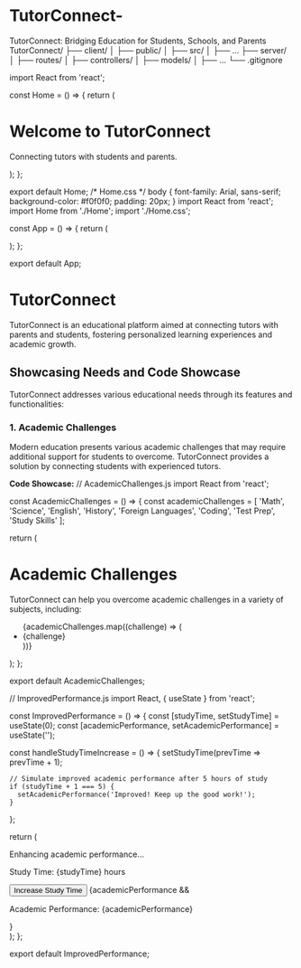 # TutorConnect-
TutorConnect: Bridging Education for Students, Schools, and Parents
TutorConnect/
├── client/
│   ├── public/
│   ├── src/
│   ├── ...
├── server/
│   ├── routes/
│   ├── controllers/
│   ├── models/
│   ├── ...
└── .gitignore

import React from 'react';

const Home = () => {
  return (
    <div>
      <h1>Welcome to TutorConnect</h1>
      <p>Connecting tutors with students and parents.</p>
    </div>
  );
};

export default Home;
/* Home.css */
body {
  font-family: Arial, sans-serif;
  background-color: #f0f0f0;
  padding: 20px;
}
import React from 'react';
import Home from './Home';
import './Home.css';

const App = () => {
  return (
    <div>
      <Home />
    </div>
  );
};

export default App;
# TutorConnect

TutorConnect is an educational platform aimed at connecting tutors with parents and students, fostering personalized learning experiences and academic growth.

## Showcasing Needs and Code Showcase

TutorConnect addresses various educational needs through its features and functionalities:

### 1. Academic Challenges

Modern education presents various academic challenges that may require additional support for students to overcome. TutorConnect provides a solution by connecting students with experienced tutors.


**Code Showcase:**
// AcademicChallenges.js
import React from 'react';

const AcademicChallenges = () => {
  const academicChallenges = [
    'Math',
    'Science',
    'English',
    'History',
    'Foreign Languages',
    'Coding',
    'Test Prep',
    'Study Skills'
  ];

  return (
    <div>
      <h1>Academic Challenges</h1>
      <p>TutorConnect can help you overcome academic challenges in a variety of subjects, including:</p>
      <ul>
        {academicChallenges.map((challenge) => (
          <li key={challenge}>{challenge}</li>
        ))}
      </ul>
    </div>
  );
};

export default AcademicChallenges;

// ImprovedPerformance.js
import React, { useState } from 'react';

const ImprovedPerformance = () => {
  const [studyTime, setStudyTime] = useState(0);
  const [academicPerformance, setAcademicPerformance] = useState('');

  const handleStudyTimeIncrease = () => {
    setStudyTime(prevTime => prevTime + 1);

    // Simulate improved academic performance after 5 hours of study
    if (studyTime + 1 === 5) {
      setAcademicPerformance('Improved! Keep up the good work!');
    }
  };

  return (
    <div>
      <p>Enhancing academic performance...</p>
      <p>Study Time: {studyTime} hours</p>
      <button onClick={handleStudyTimeIncrease}>Increase Study Time</button>
      {academicPerformance && <p>Academic Performance: {academicPerformance}</p>}
    </div>
  );
};

export default ImprovedPerformance;



